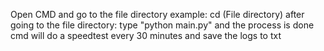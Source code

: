 Open CMD and go to the file directory
example: cd (File directory)
after going to the file directory:
type "python main.py" and the process is done cmd will do a speedtest every 30 minutes and save the logs to txt
